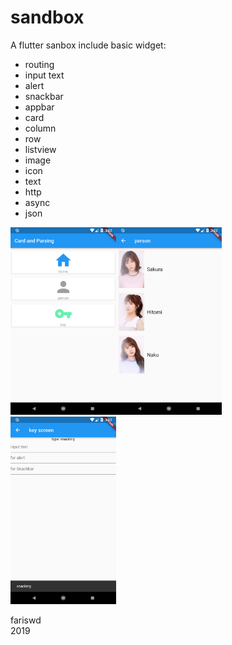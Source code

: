# sandbox
A flutter sanbox include basic widget:  
- routing
- input text
- alert
- snackbar
- appbar
- card
- column
- row
- listview
- image
- icon
- text
- http
- async
- json

<img src="https://raw.githubusercontent.com/fariswd/flutter-sandbox/master/ss1.png" height="300"><img src="https://raw.githubusercontent.com/fariswd/flutter-sandbox/master/ss2.png" height="300"><img src="https://raw.githubusercontent.com/fariswd/flutter-sandbox/master/ss3.png" height="300">

fariswd  
2019